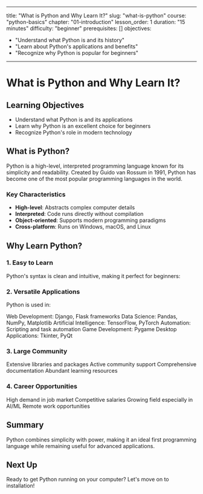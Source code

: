 
---
title: "What is Python and Why Learn It?"
slug: "what-is-python"
course: "python-basics"
chapter: "01-introduction"
lesson_order: 1
duration: "15 minutes"
difficulty: "beginner"
prerequisites: []
objectives:
  - "Understand what Python is and its history"
  - "Learn about Python's applications and benefits"
  - "Recognize why Python is popular for beginners"
---

# What is Python and Why Learn It?

## Learning Objectives
- Understand what Python is and its applications
- Learn why Python is an excellent choice for beginners
- Recognize Python's role in modern technology

## What is Python?
Python is a high-level, interpreted programming language known for its simplicity and readability. Created by Guido van Rossum in 1991, Python has become one of the most popular programming languages in the world.

### Key Characteristics
- **High-level**: Abstracts complex computer details
- **Interpreted**: Code runs directly without compilation
- **Object-oriented**: Supports modern programming paradigms
- **Cross-platform**: Runs on Windows, macOS, and Linux

## Why Learn Python?

### 1. Easy to Learn
Python's syntax is clean and intuitive, making it perfect for beginners:

### 2. Versatile Applications
Python is used in:

Web Development: Django, Flask frameworks
Data Science: Pandas, NumPy, Matplotlib
Artificial Intelligence: TensorFlow, PyTorch
Automation: Scripting and task automation
Game Development: Pygame
Desktop Applications: Tkinter, PyQt

### 3. Large Community

Extensive libraries and packages
Active community support
Comprehensive documentation
Abundant learning resources

### 4. Career Opportunities

High demand in job market
Competitive salaries
Growing field especially in AI/ML
Remote work opportunities

## Summary
Python combines simplicity with power, making it an ideal first programming language while remaining useful for advanced applications.

## Next Up
Ready to get Python running on your computer? Let's move on to installation!